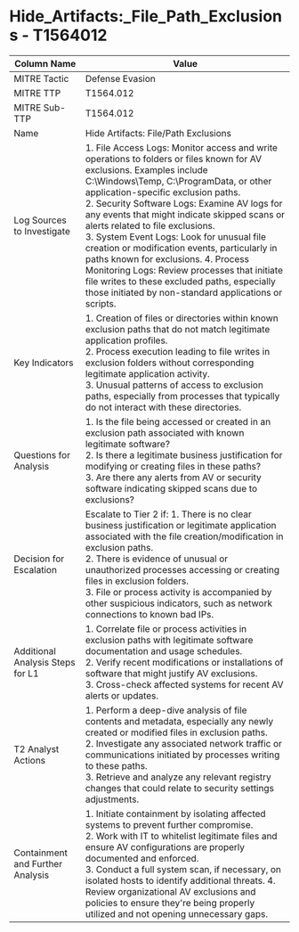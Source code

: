 # Hide_Artifacts:_File_Path_Exclusions - T1564012

| Column Name | Value |
|-------------|-------|
| MITRE Tactic | Defense Evasion |
| MITRE TTP | T1564.012 |
| MITRE Sub-TTP | T1564.012 |
| Name | Hide Artifacts: File/Path Exclusions |
| Log Sources to Investigate | 1. File Access Logs: Monitor access and write operations to folders or files known for AV exclusions. Examples include C:\Windows\Temp, C:\ProgramData, or other application-specific exclusion paths.<br>2. Security Software Logs: Examine AV logs for any events that might indicate skipped scans or alerts related to file exclusions.<br>3. System Event Logs: Look for unusual file creation or modification events, particularly in paths known for exclusions. 4. Process Monitoring Logs: Review processes that initiate file writes to these excluded paths, especially those initiated by non-standard applications or scripts. |
| Key Indicators | 1. Creation of files or directories within known exclusion paths that do not match legitimate application profiles.<br>2. Process execution leading to file writes in exclusion folders without corresponding legitimate application activity.<br>3. Unusual patterns of access to exclusion paths, especially from processes that typically do not interact with these directories. |
| Questions for Analysis | 1. Is the file being accessed or created in an exclusion path associated with known legitimate software?<br>2. Is there a legitimate business justification for modifying or creating files in these paths?<br>3. Are there any alerts from AV or security software indicating skipped scans due to exclusions? |
| Decision for Escalation | Escalate to Tier 2 if: 1. There is no clear business justification or legitimate application associated with the file creation/modification in exclusion paths.<br>2. There is evidence of unusual or unauthorized processes accessing or creating files in exclusion folders.<br>3. File or process activity is accompanied by other suspicious indicators, such as network connections to known bad IPs. |
| Additional Analysis Steps for L1 | 1. Correlate file or process activities in exclusion paths with legitimate software documentation and usage schedules.<br>2. Verify recent modifications or installations of software that might justify AV exclusions.<br>3. Cross-check affected systems for recent AV alerts or updates. |
| T2 Analyst Actions | 1. Perform a deep-dive analysis of file contents and metadata, especially any newly created or modified files in exclusion paths.<br>2. Investigate any associated network traffic or communications initiated by processes writing to these paths.<br>3. Retrieve and analyze any relevant registry changes that could relate to security settings adjustments. |
| Containment and Further Analysis | 1. Initiate containment by isolating affected systems to prevent further compromise.<br>2. Work with IT to whitelist legitimate files and ensure AV configurations are properly documented and enforced.<br>3. Conduct a full system scan, if necessary, on isolated hosts to identify additional threats. 4. Review organizational AV exclusions and policies to ensure they're being properly utilized and not opening unnecessary gaps. |
